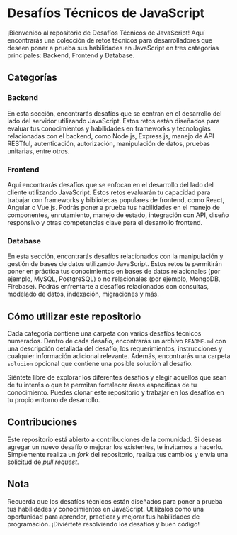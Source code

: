 # Desafíos Técnicos de JavaScript

¡Bienvenido al repositorio de Desafíos Técnicos de JavaScript! Aquí encontrarás una colección de retos técnicos para desarrolladores que deseen poner a prueba sus habilidades en JavaScript en tres categorías principales: Backend, Frontend y Database.

## Categorías

### Backend
En esta sección, encontrarás desafíos que se centran en el desarrollo del lado del servidor utilizando JavaScript. Estos retos están diseñados para evaluar tus conocimientos y habilidades en frameworks y tecnologías relacionadas con el backend, como Node.js, Express.js, manejo de API RESTful, autenticación, autorización, manipulación de datos, pruebas unitarias, entre otros.

### Frontend
Aquí encontrarás desafíos que se enfocan en el desarrollo del lado del cliente utilizando JavaScript. Estos retos evaluarán tu capacidad para trabajar con frameworks y bibliotecas populares de frontend, como React, Angular o Vue.js. Podrás poner a prueba tus habilidades en el manejo de componentes, enrutamiento, manejo de estado, integración con API, diseño responsivo y otras competencias clave para el desarrollo frontend.

### Database
En esta sección, encontrarás desafíos relacionados con la manipulación y gestión de bases de datos utilizando JavaScript. Estos retos te permitirán poner en práctica tus conocimientos en bases de datos relacionales (por ejemplo, MySQL, PostgreSQL) o no relacionales (por ejemplo, MongoDB, Firebase). Podrás enfrentarte a desafíos relacionados con consultas, modelado de datos, indexación, migraciones y más.

## Cómo utilizar este repositorio

Cada categoría contiene una carpeta con varios desafíos técnicos numerados. Dentro de cada desafío, encontrarás un archivo `README.md` con una descripción detallada del desafío, los requerimientos, instrucciones y cualquier información adicional relevante. Además, encontrarás una carpeta `solucion` opcional que contiene una posible solución al desafío.

Siéntete libre de explorar los diferentes desafíos y elegir aquellos que sean de tu interés o que te permitan fortalecer áreas específicas de tu conocimiento. Puedes clonar este repositorio y trabajar en los desafíos en tu propio entorno de desarrollo.

## Contribuciones

Este repositorio está abierto a contribuciones de la comunidad. Si deseas agregar un nuevo desafío o mejorar los existentes, te invitamos a hacerlo. Simplemente realiza un *fork* del repositorio, realiza tus cambios y envía una solicitud de *pull request*.

## Nota

Recuerda que los desafíos técnicos están diseñados para poner a prueba tus habilidades y conocimientos en JavaScript. Utilízalos como una oportunidad para aprender, practicar y mejorar tus habilidades de programación. ¡Diviértete resolviendo los desafíos y buen código!